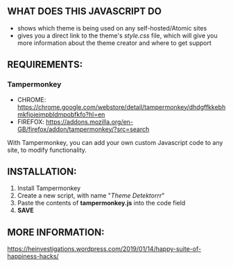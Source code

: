 ## WHAT DOES THIS JAVASCRIPT DO

- shows which theme is being used on any self-hosted/Atomic sites
- gives you a direct link to the theme's *style.css* file, which will give you more information about the theme creator and where to get support

## REQUIREMENTS:

### Tampermonkey
- CHROME: https://chrome.google.com/webstore/detail/tampermonkey/dhdgffkkebhmkfjojejmpbldmpobfkfo?hl=en
- FIREFOX: https://addons.mozilla.org/en-GB/firefox/addon/tampermonkey/?src=search

With Tampermonkey, you can add your own custom Javascript code to any site, to modify functionality.


## INSTALLATION:

1. Install Tampermonkey
2. Create a new script, with name "_Theme Detektorrr_"
3. Paste the contents of **tampermonkey.js** into the code field
4. **SAVE**

## MORE INFORMATION:
https://heinvestigations.wordpress.com/2019/01/14/happy-suite-of-happiness-hacks/
